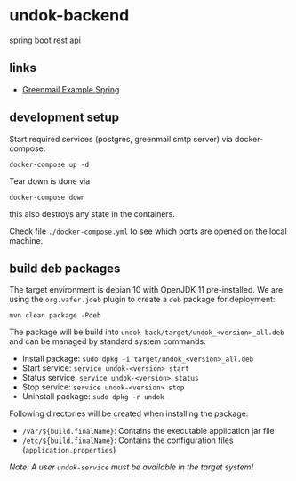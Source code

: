 # undok-backend
spring boot rest api

## links

 * [Greenmail Example Spring](https://greenmail-mail-test.github.io/greenmail/#ex_spring)

## development setup

Start required services (postgres, greenmail smtp server) via docker-compose:

```shell
docker-compose up -d
```

Tear down is done via 

```shell
docker-compose down 
```

this also destroys any state in the containers.

Check file `./docker-compose.yml` to see which ports are opened on the local machine.

## build deb packages

The target environment is debian 10 with OpenJDK 11 pre-installed. We are using the `org.vafer.jdeb` plugin to create
a `deb` package for deployment:

```shell
mvn clean package -Pdeb
```

The package will be build into `undok-back/target/undok_<version>_all.deb` and can be managed by standard system
commands:

 * Install package: `sudo dpkg -i target/undok_<version>_all.deb`
 * Start service: `service undok-<version> start`
 * Status service: `service undok-<version> status`
 * Stop service: `service undok-<version> stop`
 * Uninstall package: `sudo dpkg -r undok`

Following directories will be created when installing the package:

 * `/var/${build.finalName}`: Contains the executable application jar file
 * `/etc/${build.finalName}`: Contains the configuration files (`application.properties`)

*Note: A user `undok-service` must be available in the target system!*